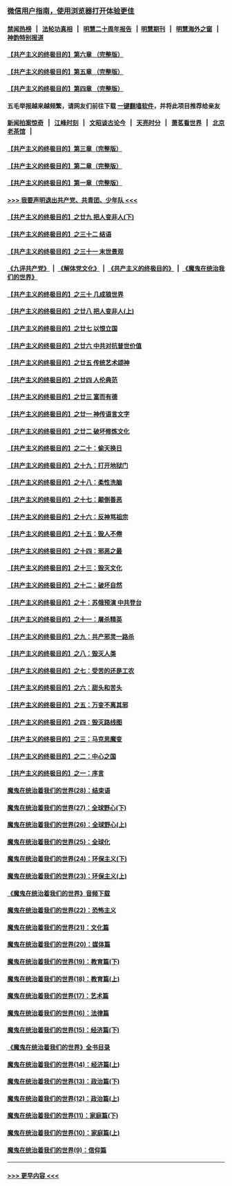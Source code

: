 ### [微信用户指南，使用浏览器打开体验更佳](https://github.com/gfw-breaker/banned-news1/blob/master/indexes/wechat-guide.md?t=0)
#### [禁闻热榜](热点新闻.md?t=0)  &nbsp;&nbsp;|&nbsp;&nbsp; [法轮功真相](https://github.com/gfw-breaker/truth/blob/master/README.md?t=0) &nbsp;&nbsp;|&nbsp;&nbsp; [明慧二十周年报告](https://github.com/gfw-breaker/mh-reports/blob/master/README.md?t=0) &nbsp;&nbsp;|&nbsp;&nbsp;[明慧期刊](https://github.com/gfw-breaker/mh-qikan) &nbsp;&nbsp;|&nbsp;&nbsp; [明慧海外之窗](https://github.com/gfw-breaker/mh-news/blob/master/README.md?t=0) &nbsp;&nbsp;|&nbsp;&nbsp; [神韵特别报道](https://github.com/gfw-breaker/mh-news/blob/master/shenyun.md?t=0)
#### [【共产主义的终极目的】第六章 （完整版）](../pages/nsc422/n11428913.md?t=02160222) 
#### [【共产主义的终极目的】第五章 （完整版）](../pages/nsc422/n11428912.md?t=02160222) 
#### [【共产主义的终极目的】第四章 （完整版）](../pages/nsc422/n11428907.md?t=02160222) 
#### 五毛举报越来越频繁，请网友们前往下载 [一键翻墙软件](https://github.com/gfw-breaker/ssr-accounts)，并将此项目推荐给亲友
#### [新闻拍案惊奇](https://github.com/gfw-breaker/banned-news1/blob/master/pages/link4.md) &nbsp;&nbsp;|&nbsp;&nbsp; [江峰时刻](https://github.com/gfw-breaker/banned-news1/blob/master/pages/link4.md) &nbsp;&nbsp;|&nbsp;&nbsp; [文昭谈古论今](https://github.com/gfw-breaker/banned-news1/blob/master/pages/link4.md) &nbsp;&nbsp;|&nbsp;&nbsp; [天亮时分](https://github.com/gfw-breaker/banned-news1/blob/master/pages/link4.md) &nbsp;&nbsp;|&nbsp;&nbsp; [萧茗看世界](https://github.com/gfw-breaker/banned-news1/blob/master/pages/link4.md) &nbsp;&nbsp;|&nbsp;&nbsp; [北京老茶馆](https://github.com/gfw-breaker/banned-news1/blob/master/pages/link4.md) &nbsp;&nbsp;|&nbsp;&nbsp; 
#### [【共产主义的终极目的】第三章（完整版）](../pages/nsc422/n11428848.md?t=02160222) 
#### [【共产主义的终极目的】第二章（完整版）](../pages/nsc422/n11428831.md?t=02160222) 
#### [【共产主义的终极目的】第一章（完整版）](../pages/nsc422/n11417651.md?t=02160222) 
#### [>>> 我要声明退出共产党、共青团、少年队 <<<](https://github.com/begood0513/goodnews/blob/master/quit/letter.md) 
#### [【共产主义的终极目的】之廿九 把人变非人(下)](../pages/nsc422/n11344140.md?t=02160222) 
#### [【共产主义的终极目的】之三十二 结语](../pages/nsc422/n11360535.md?t=02160222) 
#### [【共产主义的终极目的】之三十一 末世景观](../pages/nsc422/n11351129.md?t=02160222) 
#### [《九评共产党》](https://github.com/begood0513/9ping.md/blob/master/README.md) &nbsp;|&nbsp; [《解体党文化》](../../../../jtdwh.md/blob/master/README.md)  &nbsp;|&nbsp; [《共产主义的终极目的》](../../../../gczydzjmd.md/blob/master/README.md) &nbsp;|&nbsp; [《魔鬼在统治我们的世界》](../../../../mgztzwmdsj.md/blob/master/README.md) 
#### [【共产主义的终极目的】之三十 几成狼世界](../pages/nsc422/n11348280.md?t=02160222) 
#### [【共产主义的终极目的】之廿八 把人变非人(上)](../pages/nsc422/n11340492.md?t=02160222) 
#### [【共产主义的终极目的】之廿七 以恨立国](../pages/nsc422/n11336944.md?t=02160222) 
#### [【共产主义的终极目的】之廿六 中共对抗普世价值](../pages/nsc422/n11324785.md?t=02160222) 
#### [【共产主义的终极目的】之廿五 传统艺术颂神](../pages/nsc422/n11296396.md?t=02160222) 
#### [【共产主义的终极目的】之廿四 人伦典范](../pages/nsc422/n11296397.md?t=02160222) 
#### [【共产主义的终极目的】之廿三 富而有德](../pages/nsc422/n11283598.md?t=02160222) 
#### [【共产主义的终极目的】之廿一 神传语言文字](../pages/nsc422/n11263265.md?t=02160222) 
#### [【共产主义的终极目的】之廿二 破坏修炼文化](../pages/nsc422/n11245728.md?t=02160222) 
#### [【共产主义的终极目的】之二十：偷天换日](../pages/nsc422/n11238846.md?t=02160222) 
#### [【共产主义的终极目的】之十九：打开地狱门](../pages/nsc422/n11206376.md?t=02160222) 
#### [【共产主义的终极目的】之十八：柔性洗脑](../pages/nsc422/n11199994.md?t=02160222) 
#### [【共产主义的终极目的】之十七：颠倒善恶](../pages/nsc422/n11179782.md?t=02160222) 
#### [【共产主义的终极目的】之十六：反神骂祖宗](../pages/nsc422/n11166798.md?t=02160222) 
#### [【共产主义的终极目的】之十五：毁人不倦](../pages/nsc422/n11166792.md?t=02160222) 
#### [【共产主义的终极目的】之十四：邪恶之最](../pages/nsc422/n11150249.md?t=02160222) 
#### [【共产主义的终极目的】之十三：毁灭文化](../pages/nsc422/n11135227.md?t=02160222) 
#### [【共产主义的终极目的】之十二：破坏自然](../pages/nsc422/n11135214.md?t=02160222) 
#### [【共产主义的终极目的】之十：苏俄预演 中共登台](../pages/nsc422/n11118424.md?t=02160222) 
#### [【共产主义的终极目的】之十一：屠杀精英](../pages/nsc422/n11118442.md?t=02160222) 
#### [【共产主义的终极目的】之九：共产邪灵一路杀](../pages/nsc422/n11114139.md?t=02160222) 
#### [【共产主义的终极目的】之八：毁灭人类](../pages/nsc422/n11108503.md?t=02160222) 
#### [【共产主义的终极目的】之七：受苦的还是工农](../pages/nsc422/n11101809.md?t=02160222) 
#### [【共产主义的终极目的】之六：甜头和苦头](../pages/nsc422/n11096971.md?t=02160222) 
#### [【共产主义的终极目的】之五：万变不离其邪](../pages/nsc422/n11091285.md?t=02160222) 
#### [【共产主义的终极目的】之四：毁灭路线图](../pages/nsc422/n11086284.md?t=02160222) 
#### [【共产主义的终极目的】之三：马克思魔变](../pages/nsc422/n11061941.md?t=02160222) 
#### [【共产主义的终极目的】之二：中心之国](../pages/nsc422/n11047728.md?t=02160222) 
#### [【共产主义的终极目的】之一：序言](../pages/nsc422/n11086077.md?t=02160222) 
#### [魔鬼在统治着我们的世界(28)：结束语](../pages/nsc422/n10936246.md?t=02160222) 
#### [魔鬼在统治着我们的世界(27)：全球野心(下)](../pages/nsc422/n10928319.md?t=02160222) 
#### [魔鬼在统治着我们的世界(26)：全球野心(上)](../pages/nsc422/n10900318.md?t=02160222) 
#### [魔鬼在统治着我们的世界(25)：全球化](../pages/nsc422/n10788205.md?t=02160222) 
#### [魔鬼在统治着我们的世界(24)：环保主义(下)](../pages/nsc422/n10695307.md?t=02160222) 
#### [魔鬼在统治着我们的世界(23)：环保主义(上)](../pages/nsc422/n10688613.md?t=02160222) 
#### [《魔鬼在统治着我们的世界》音频下载](../pages/nsc422/n10635553.md?t=02160222) 
#### [魔鬼在统治着我们的世界(22)：恐怖主义](../pages/nsc422/n10614727.md?t=02160222) 
#### [魔鬼在统治着我们的世界(21)：文化篇](../pages/nsc422/n10597706.md?t=02160222) 
#### [魔鬼在统治着我们的世界(20)：媒体篇](../pages/nsc422/n10586579.md?t=02160222) 
#### [魔鬼在统治着我们的世界(19)：教育篇(下)](../pages/nsc422/n10564808.md?t=02160222) 
#### [魔鬼在统治着我们的世界(18)：教育篇(上)](../pages/nsc422/n10526970.md?t=02160222) 
#### [魔鬼在统治着我们的世界(17)：艺术篇](../pages/nsc422/n10499093.md?t=02160222) 
#### [魔鬼在统治着我们的世界(16)：法律篇](../pages/nsc422/n10485969.md?t=02160222) 
#### [魔鬼在统治着我们的世界(15)：经济篇(下)](../pages/nsc422/n10469975.md?t=02160222) 
#### [《魔鬼在统治着我们的世界》全书目录](../pages/nsc422/n10464261.md?t=02160222) 
#### [魔鬼在统治着我们的世界(14)：经济篇(上)](../pages/nsc422/n10457370.md?t=02160222) 
#### [魔鬼在统治着我们的世界(13)：政治篇(下)](../pages/nsc422/n10448270.md?t=02160222) 
#### [魔鬼在统治着我们的世界(12)：政治篇(上)](../pages/nsc422/n10444576.md?t=02160222) 
#### [魔鬼在统治着我们的世界(11)：家庭篇(下)](../pages/nsc422/n10440961.md?t=02160222) 
#### [魔鬼在统治着我们的世界(10)：家庭篇(上)](../pages/nsc422/n10435448.md?t=02160222) 
#### [魔鬼在统治着我们的世界(9)：信仰篇](../pages/nsc422/n10432159.md?t=02160222) 

----
#### [ >>> 更早内容 <<< ](../indexes/nsc422-earlier.md)

